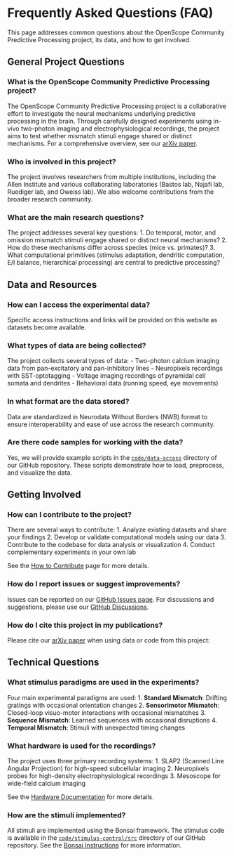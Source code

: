 # Frequently Asked Questions (FAQ)

This page addresses common questions about the OpenScope Community Predictive Processing project, its data, and how to get involved.

## General Project Questions

### What is the OpenScope Community Predictive Processing project?
The OpenScope Community Predictive Processing project is a collaborative effort to investigate the neural mechanisms underlying predictive processing in the brain. Through carefully designed experiments using in-vivo two-photon imaging and electrophysiological recordings, the project aims to test whether mismatch stimuli engage shared or distinct mechanisms. For a comprehensive overview, see our [arXiv paper](https://arxiv.org/abs/2504.09614).

### Who is involved in this project?
The project involves researchers from multiple institutions, including the Allen Institute and various collaborating laboratories (Bastos lab, Najafi lab, Ruediger lab, and Oweiss lab). We also welcome contributions from the broader research community.

### What are the main research questions?
The project addresses several key questions:
        1. Do temporal, motor, and omission mismatch stimuli engage shared or distinct neural mechanisms?
        2. How do these mechanisms differ across species (mice vs. primates)?
        3. What computational primitives (stimulus adaptation, dendritic computation, E/I balance, hierarchical processing) are central to predictive processing?

## Data and Resources

### How can I access the experimental data?
Specific access instructions and links will be provided on this website as datasets become available.

### What types of data are being collected?
The project collects several types of data:
        - Two-photon calcium imaging data from pan-excitatory and pan-inhibitory lines
        - Neuropixels recordings with SST-optotagging
        - Voltage imaging recordings of pyramidal cell somata and dendrites
        - Behavioral data (running speed, eye movements)

### In what format are the data stored?
Data are standardized in Neurodata Without Borders (NWB) format to ensure interoperability and ease of use across the research community.

### Are there code samples for working with the data?
Yes, we will provide example scripts in the [`code/data-access`](https://github.com/AllenNeuralDynamics/openscope-community-predictive-processing/tree/main/code/data-access) directory of our GitHub repository. These scripts demonstrate how to load, preprocess, and visualize the data.

## Getting Involved

### How can I contribute to the project?
There are several ways to contribute:
        1. Analyze existing datasets and share your findings
        2. Develop or validate computational models using our data
        3. Contribute to the codebase for data analysis or visualization
        4. Conduct complementary experiments in your own lab

See the [How to Contribute](how_to_contribute.md) page for more details.

### How do I report issues or suggest improvements?
Issues can be reported on our [GitHub Issues page](https://github.com/AllenNeuralDynamics/openscope-community-predictive-processing/issues). For discussions and suggestions, please use our [GitHub Discussions](https://github.com/AllenNeuralDynamics/openscope-community-predictive-processing/discussions/21).

### How do I cite this project in my publications?
Please cite our [arXiv paper](https://arxiv.org/abs/2504.09614) when using data or code from this project:

## Technical Questions

### What stimulus paradigms are used in the experiments?
Four main experimental paradigms are used:
        1. **Standard Mismatch**: Drifting gratings with occasional orientation changes
        2. **Sensorimotor Mismatch**: Closed-loop visuo-motor interactions with occasional mismatches
        3. **Sequence Mismatch**: Learned sequences with occasional disruptions
        4. **Temporal Mismatch**: Stimuli with unexpected timing changes

### What hardware is used for the recordings?
The project uses three primary recording systems:
        1. SLAP2 (Scanned Line Angular Projection) for high-speed subcellular imaging
        2. Neuropixels probes for high-density electrophysiological recordings
        3. Mesoscope for wide-field calcium imaging

See the [Hardware Documentation](hardware-overview.md) for more details.

### How are the stimuli implemented?
All stimuli are implemented using the Bonsai framework. The stimulus code is available in the [`code/stimulus-control/src`](https://github.com/AllenNeuralDynamics/openscope-community-predictive-processing/tree/main/code/stimulus-control/src) directory of our GitHub repository. See the [Bonsai Instructions](stimuli/bonsai_instructions.md) for more information.
